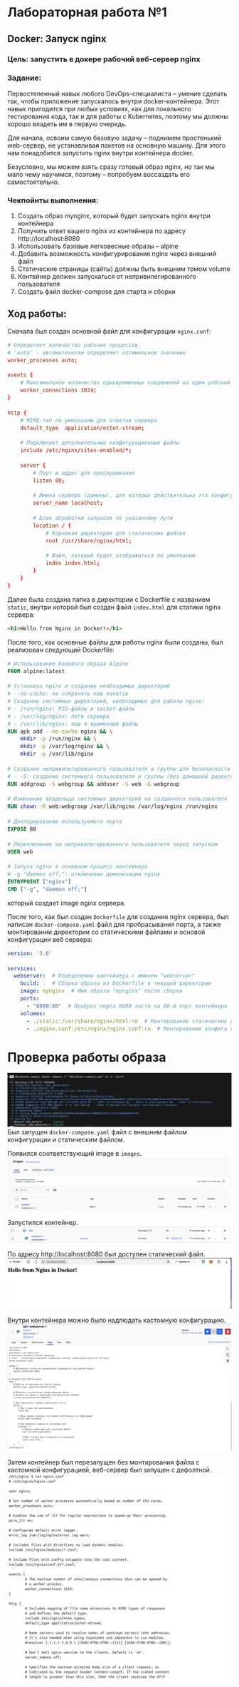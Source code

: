 # Лабораторная работа №1
## Docker: Запуск nginx
### Цель: запустить в докере рабочий веб-сервер nginx


### Задание:
Первостепенный навык любого DevOps-специалиста – умение сделать так, чтобы приложение запускалось внутри docker-контейнера. Этот навык пригодится при любых условиях, как для локального тестирования кода, так и для работы с Kubernetes, поэтому мы должны хорошо владеть им в первую очередь.

Для начала, освоим самую базовую задачу – поднимем простенький web-сервер, не устанавливая пакетов на основную машину. Для этого нам понадобится запустить nginx внутри контейнера docker.

Безусловно, мы можем взять сразу готовый образ nginx, но так мы мало чему научимся, поэтому – попробуем воссаздать его самостоятельно.

### **Чекпойнты выполнения:**

1. Создать образ mynginx, который будет запускать nginx внутри контейнера
2. Получить ответ вашего nginx из контейнера по адресу http://localhost:8080
3. Использовать базовые легковесные образы – alpine
4. Добавить возможность конфигурирования nginx через внешний файл
5. Статические страницы (сайты) должны быть внешним томом volume
6. Контейнер должен запускаться от непривилегированного пользователя
7. Создать файл docker-compose для старта и сборки


## Ход работы:
Сначала был создан основной файл для конфигурации `nginx.conf`:

```conf
# Определяет количество рабочих процессов.
# 'auto' - автоматически определяет оптимальное значение
worker_processes auto;

events {
    # Максимальное количество одновременных соединений на один рабочий процесс
    worker_connections 1024;
}

http {
    # MIME-тип по умолчанию для ответов сервера
    default_type  application/octet-stream;

    # Подключает дополнительные конфигурационные файлы
    include /etc/nginx/sites-enabled/*;

    server {
        # Порт и адрес для прослушивания
        listen 80;
        
        # Имена сервера (домены), для которых действительна эта конфигурация
        server_name localhost;

        # Блок обработки запросов по указанному пути
        location / {
            # Корневая директория для статических файлов
            root /usr/share/nginx/html;
            
            # Файл, который будет отображаться по умолчанию
            index index.html;
        }
    }
}
```

Далее была создана папка в директории с Dockerfile с названием `static`, внутри которой был создан файл `index.html` для статики nginx сервера: 
```html
<h1>Hello from Nginx in Docker!</h1>
```

После того, как основные файлы для работы nginx были созданы, был реализован следующий Dockerfile:
```Dockerfile
# Использование базового образа Alpine
FROM alpine:latest

# Устанавка nginx и создание необходимых директорий
# --no-cache: не сохранять кеш пакетов
# Создание системных директорий, необходимых для работы nginx:
# - /run/nginx: PID-файлы и socket-файлы
# - /var/log/nginx: логи сервера
# - /var/lib/nginx: кеш и временные файлы
RUN apk add --no-cache nginx && \
    mkdir -p /run/nginx && \
    mkdir -p /var/log/nginx && \
    mkdir -p /var/lib/nginx

# Создание непривилегированного пользователя и группы для безопасности
# - -S: создание системного пользователя и группы (без домашней директории)
RUN addgroup -S webgroup && adduser -S web -G webgroup

# Изменение владельца системных директорий на созданного пользователя
RUN chown -R web:webgroup /var/lib/nginx /var/log/nginx /run/nginx

# Декларирование используемого порта
EXPOSE 80

# Переключение на непривилегированного пользователя перед запуском
USER web

# Запуск nginx в основном процесс контейнера
# -g "daemon off;": отключение демонизации nginx
ENTRYPOINT ["nginx"]
CMD ["-g", "daemon off;"]
```
который создает image nginx сервера.

После того, как был создан `Dockerfile` для создания nginx сервера, был написан `docker-compose.yaml` файл для пробрасывания порта, а также монтировании директории со статическими файлами и основой конфигурации веб сервера:
```yaml
version: '3.8'

services:
  webserver:  # Определение контейнера с именем "webserver"
    build: .  # Сборка образа из Dockerfile в текущей директории
    image: mynginx  # Имя образа "mynginx" после сборки
    ports:
      - "8080:80"  # Проброс порта 8080 хоста на 80-й порт контейнера
    volumes:
      - ./static:/usr/share/nginx/html:ro  # Монтирование статических файлов (только для чтения)
      - ./nginx.conf:/etc/nginx/nginx.conf:ro  # Монтирование конфига nginx (только для чтения)
```

# Проверка работы образа
![](./images/1.png)
Был запущен `docker-compose.yaml` файл с внешним файлом конфигурации и статическим файлом.

Появился соответствующий image в `images`.
![](./images/2.png)

Запустился контейнер.
![](./images/3.png)

По адресу http://localhost:8080 был доступен статический файл.
![](./images/4.png)

Внутри контейнера можно было надлюдать кастомную конфигурацию.
![](./images/5.png)

Затем контейнер был перезапущен без монтирования файла с кастомной конфигурацией, веб-сервер был запущен с дефолтной.
![](./images/6.png)